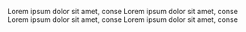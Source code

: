 ---
---

Lorem ipsum dolor sit amet, conse Lorem ipsum dolor sit amet, conse Lorem ipsum dolor sit amet, conse Lorem ipsum dolor sit amet, conse